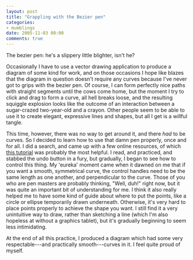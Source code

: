 ```yaml
---
layout: post
title: "Grappling with the Bezier pen"
categories:
- mumblings
date: 2005-11-03 00:00
comments: true
---
```


<p>The bezier pen: he's a slippery little blighter, isn't he?</p>

<p>Occasionally I have to use a vector drawing application to produce a diagram of some kind for work, and on those occasions I hope like blazes that the diagram in question doesn't require any curves because I've never got to grips with the bezier pen. Of course, I can form perfectly nice paths with straight segments until the cows come home, but the moment I try to click and drag to form a curve, all hell breaks loose, and the resulting squiggle explosion looks like the outcome of an interaction between a sugar-crazed two-year-old and a crayon. Other people seem to be able to use it to create elegant, expressive lines and shapes, but all I get is a willful tangle.</p>

<p>This time, however, there was no way to get around it, and there <em>had</em> to be curves. So I decided to learn how to use that damn pen properly, once and for all. I did a search, and came up with a few online resources, of which <a href="http://www.retouchpro.com/tutorials/pentool/index.html">this tutorial</a> was probably the most helpful. I read, and practiced, and stabbed the undo button in a fury, but gradually, I began to see how to control this thing. My 'eureka' moment came when it dawned on me that if you want a smooth, symmetrical curve, the control handles need to be the same length as one another, and perpendicular to the curve. Those of you who are pen masters are probably thinking, "Well, duh!" right now, but it was quite an important bit of understanding for me. I think it also really helped me to have some kind of guide about where to put the points, like a circle or ellipse temporarily drawn underneath. Otherwise, it's very hard to place points properly to achieve the shape you want. I still find it a very unintuitive way to draw, rather than sketching a line (which I'm also hopeless at without a graphics tablet), but it's gradually beginning to seem less intimidating.</p>

<p>At the end of all this practice, I produced a diagram which had some very respectable---and practically smooth---curves in it. I feel quite proud of myself.</p>



